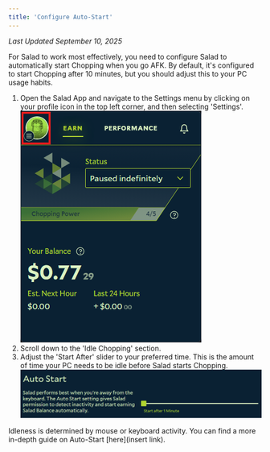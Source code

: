 ```yaml
---
title: 'Configure Auto-Start'
---
```


_Last Updated September 10, 2025_

For Salad to work most effectively, you need to configure Salad to automatically start Chopping when you go AFK. By
default, it's configured to start Chopping after 10 minutes, but you should adjust this to your PC usage habits.

1. Open the Salad App and navigate to the Settings menu by clicking on your profile icon in the top left corner, and
   then selecting 'Settings'.
   ![Opening Settings](../../../../content/images/guides/getting-jobs/configure-auto-start-1.png)
2. Scroll down to the 'Idle Chopping' section.
3. Adjust the 'Start After' slider to your preferred time. This is the amount of time your PC needs to be idle before
   Salad starts Chopping.
   ![Adjusting the 'Start After' slider](../../../../content/images/guides/getting-jobs/configure-auto-start-2.png)

Idleness is determined by mouse or keyboard activity. You can find a more in-depth guide on Auto-Start [here](insert
link).
